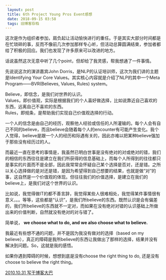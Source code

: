 ```yaml
---
 layout: post
 title: 6th Project Young Pros Event感想
 date: 2018-09-15 03:58
 tags: 旧博客存档
---
```

这次是作为组织者参加，肩负起让活动愉快进行的重任。于是其实大部分时间都是在忙琐碎的事，反而不像前几次参加那样专心听，但活动总算圆满结束，参加者都给了积极的回应。我们也发现了许多原来可以改进的地方。

话说虽然这次无意中听了几个point，但却给了我灵感，帮我想通了一件事情。

先说说这次的演讲嘉宾John Dorris，是NLP的认证培训师，这次为我们讲的主题是Identifying Your Core
Values。其实核心内容就是介绍了NLP的其中一个Meta Program——BVR(Believes, Values, Rules) system。

Believe，即信念，是我们对世界的认识。  
Values，即价值观，实际是根据我们的个人喜好做选择，比如说靠近自己喜欢的东西，远离自己不喜欢的东西。  
Rules，即规条，是帮助我们实现自己价值观选择的行动。

一个人的信念是由自己的经历，观察他人经验或信任的人所灌输的。每个人会有自己不同的believe，而且believe会随着每个人的encounter有可能产生变化。我个人觉得，believe是跟一个人的经历和际遇有关的，因此亦难以把某种believe强加于那些没有经历过的人。

而最近一直在思考的事情是，我虽然已明白世事是没有绝对的对或绝对的错，我们的相信的东西往往是建立在我们所获得的信息基础上，而每个人所得到的往往都只是事实的片面而不是全部，因此我常常会怀疑自己某个选择是否对，还是错。之所以关心选择做的是对还是错，是因为希望得到自己想要的结果，也就是做“对”的事，这自然是一个价值观的体现。但往往我们的价值选择，是建立在我们的believe上，是我们对这个世界的认识。

比如说，我觉得做IT的都不善言辞，我觉得某些人很难相处，我觉得某件事情很有意义，。。等等，这些都是“认识”，是我们所believe的东西。既然认识是会有偏差的，我们所believe的东西就不一定对，而如果在没有绝对对错的认识基础上所做出来的价值判断，自然就没有绝对的对与错了。

简单说， **we choose what to do, and we also choose what to believe.**

我最近有些想不通的问题，并不是因为我没有做对的选择（based on my
believe），真正的障碍是我所believe的东西让我做出了那样的选择，结果并没有解决到问题。So，这就是我的感悟。

如果你遇到障碍的时候，想想到底是没有choose the right thing to do, 还是没有choose to believe the
right thing。

[2010.10.31 写于博客大巴](http://terryoy.blogbus.com/logs/81437838.html)

